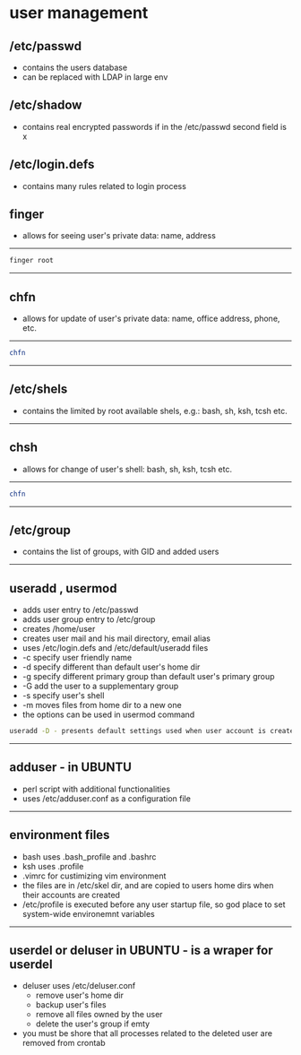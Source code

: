 # user management

## /etc/passwd
+ contains the users database
+ can be replaced with LDAP in large env

## /etc/shadow
+ contains real encrypted passwords if in the /etc/passwd second field is x

## /etc/login.defs
+ contains many rules related to login process


## finger <user>
+ allows for seeing user's private data: name, address
___
```sh
finger root 
```
___
## chfn 
+ allows for update of user's private data: name, office address, phone, etc.
___
```sh
chfn
```
___
## /etc/shels 
+ contains the limited by root available shels, e.g.: bash, sh, ksh, tcsh etc.
___
## chsh 
+ allows for change of user's shell: bash, sh, ksh, tcsh etc.
___
```sh
chfn
```
___
## /etc/group 
+ contains the list of groups, with GID and added users
___

## useradd <user>, usermod
+ adds user entry to /etc/passwd
+ adds user group entry to /etc/group
+ creates /home/user
+ creates user mail and his mail directory, email alias
+ uses /etc/login.defs and /etc/default/useradd files
+ -c specify user friendly name
+ -d specify different than default user's home dir
+ -g specify different primary group than default user's primary group
+ -G add the user to a supplementary group
+ -s specify user's shell
+ -m moves files from home dir to a new one
+ the options can be used in usermod command
```sh
useradd -D - presents default settings used when user account is created
```
___
## adduser <user> - in UBUNTU
+ perl script with additional functionalities
+ uses /etc/adduser.conf as a configuration file
___
## environment files
+ bash uses .bash_profile and .bashrc
+ ksh uses .profile
+ .vimrc for custimizing vim environment
+ the files are in /etc/skel dir, and are copied to users home dirs when their accounts are created
+ /etc/profile is executed before any user startup file, so god place to set system-wide environemnt variables
___
## userdel or deluser in UBUNTU - is a wraper for userdel
+ deluser uses /etc/deluser.conf
  + remove user's home dir
  + backup user's files
  + remove all files owned by the user
  + delete the user's group if emty
+ you must be shore that all processes related to the deleted user are removed from crontab
  
